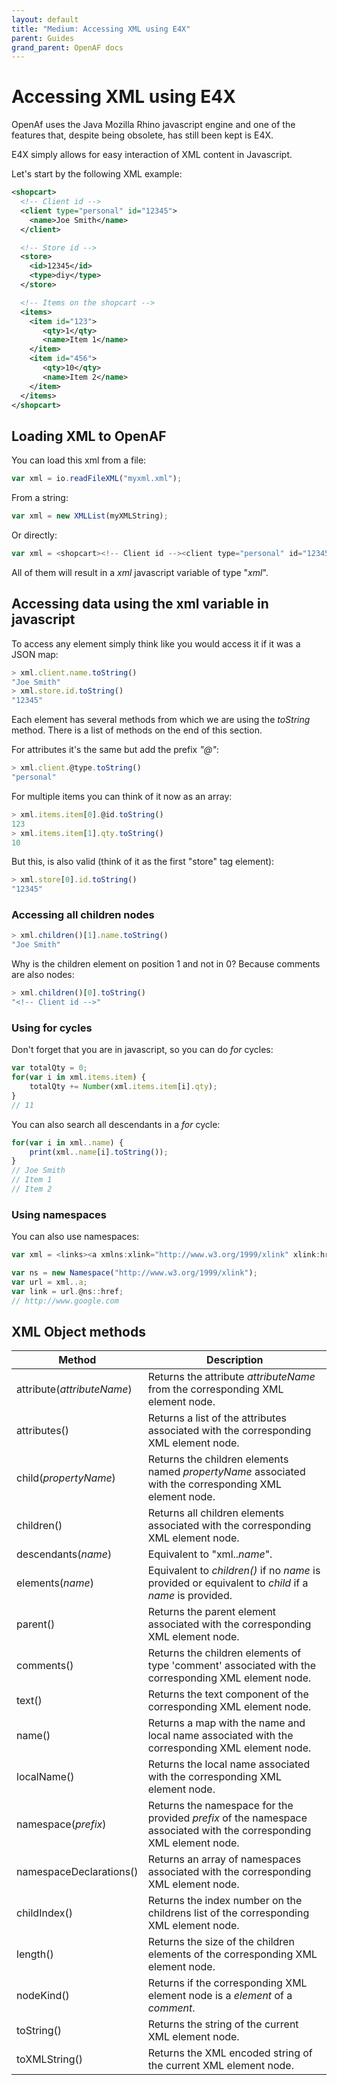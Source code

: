```yaml
---
layout: default
title: "Medium: Accessing XML using E4X"
parent: Guides
grand_parent: OpenAF docs
---
```


# Accessing XML using E4X

OpenAf uses the Java Mozilla Rhino javascript engine and one of the features that, despite being obsolete, has still been kept is E4X.

E4X simply allows for easy interaction of XML content in Javascript.

Let's start by the following XML example:

````xml
<shopcart>
  <!-- Client id -->
  <client type="personal" id="12345">
    <name>Joe Smith</name>
  </client>

  <!-- Store id -->
  <store>
    <id>12345</id>
    <type>diy</type>
  </store>

  <!-- Items on the shopcart -->
  <items>
    <item id="123">
       <qty>1</qty>
       <name>Item 1</name>
    </item>
    <item id="456">
       <qty>10</qty>
       <name>Item 2</name>
    </item>
  </items>
</shopcart>
````

## Loading XML to OpenAF

You can load this xml from a file:

````javascript
var xml = io.readFileXML("myxml.xml");
````

From a string:

````javascript
var xml = new XMLList(myXMLString);
````

Or directly:

````javascript
var xml = <shopcart><!-- Client id --><client type="personal" id="12345">...
````

All of them will result in a _xml_ javascript variable of type "_xml_".

## Accessing data using the xml variable in javascript

To access any element simply think like you would access it if it was a JSON map:

````javascript
> xml.client.name.toString()
"Joe Smith"
> xml.store.id.toString()
"12345"
````

Each element has several methods from which we are using the _toString_ method. There is a list of methods on the end of this section. 

For attributes it's the same but add the prefix _"@"_:

````javascript
> xml.client.@type.toString()
"personal"
````

For multiple items you can think of it now as an array:

````javascript
> xml.items.item[0].@id.toString()
123
> xml.items.item[1].qty.toString()
10
````

But this, is also valid (think of it as the first "store" tag element):

````javascript
> xml.store[0].id.toString()
"12345"
````

### Accessing all children nodes

````javascript
> xml.children()[1].name.toString()
"Joe Smith"
````

Why is the children element on position 1 and not in 0? Because comments are also nodes:

````javascript
> xml.children()[0].toString()
"<!-- Client id -->"
````

### Using for cycles

Don't forget that you are in javascript, so you can do _for_ cycles:

````javascript
var totalQty = 0;
for(var i in xml.items.item) {
    totalQty += Number(xml.items.item[i].qty);
}
// 11
````

You can also search all descendants in a _for_ cycle:

````javascript
for(var i in xml..name) {
    print(xml..name[i].toString());
}
// Joe Smith
// Item 1
// Item 2
````

### Using namespaces

You can also use namespaces:

````javascript
var xml = <links><a xmlns:xlink="http://www.w3.org/1999/xlink" xlink:href="http://www.google.com">Test link</a></links>;

var ns = new Namespace("http://www.w3.org/1999/xlink");
var url = xml..a;
var link = url.@ns::href;
// http://www.google.com
````

## XML Object methods

| Method | Description |
|--------|-------------|
| attribute(_attributeName_) | Returns the attribute _attributeName_ from the corresponding XML element node. |
| attributes() | Returns a list of the attributes associated with the corresponding XML element node. |
| child(_propertyName_) | Returns the children elements named _propertyName_ associated with the corresponding XML element node. |
| children() | Returns all children elements associated with the corresponding XML element node. |
| descendants(_name_) | Equivalent to "xml.._name_". |
| elements(_name_) | Equivalent to _children()_ if no _name_ is provided or equivalent to _child_ if a _name_ is provided. |
| parent() | Returns the parent element associated with the corresponding XML element node. |
| comments() | Returns the children elements of type 'comment' associated with the corresponding XML element node. |
| text() | Returns the text component of the corresponding XML element node. |
| name() | Returns a map with the name and local name associated with the corresponding XML element node. |
| localName() | Returns the local name associated with the corresponding XML element node. |
| namespace(_prefix_) | Returns the namespace for the provided _prefix_ of the namespace associated with the corresponding XML element node. |
| namespaceDeclarations() | Returns an array of namespaces associated with the corresponding XML element node. |
| childIndex() | Returns the index number on the childrens list of the corresponding XML element node. |
| length() | Returns the size of the children elements of the corresponding XML element node. |
| nodeKind() | Returns if the corresponding XML element node is a _element_ of a _comment_. |
| toString() | Returns the string of the current XML element node. |
| toXMLString() | Returns the XML encoded string of the current XML element node. |